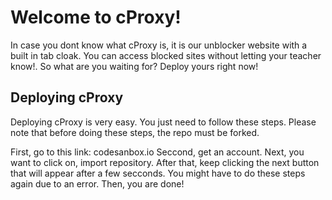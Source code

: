 # Welcome to cProxy!

In case you dont know what cProxy is, it is our unblocker website with a built in tab cloak. You can access blocked sites without letting your teacher know!. So what are you waiting for? Deploy yours right now!

## Deploying cProxy
Deploying cProxy is very easy. You just need to follow these steps. Please note that before doing these steps, the repo must be forked.

First, go to this link: codesanbox.io
Seccond, get an account.
Next, you want to click on, import repository.
After that, keep clicking the next button that will appear after a few secconds. You might have to do these steps again due to an error.
Then, you are done!
